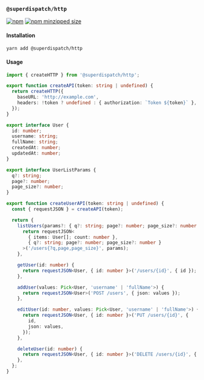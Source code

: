 ### `@superdispatch/http`

[![npm](https://img.shields.io/npm/v/@superdispatch/http)](https://www.npmjs.com/package/@superdispatch/http)
[![npm minzipped size](https://img.shields.io/bundlephobia/minzip/@superdispatch/http.svg)](https://bundlephobia.com/result?p=@superdispatch/http)

#### Installation

```bash
yarn add @superdispatch/http
```

#### Usage

```ts
import { createHTTP } from '@superdispatch/http';

export function createAPI(token: string | undefined) {
  return createHTTP({
    baseURL: 'http://example.com',
    headers: !token ? undefined : { authorization: `Token ${token}` },
  });
}

export interface User {
  id: number;
  username: string;
  fullName: string;
  createdAt: number;
  updatedAt: number;
}

export interface UserListParams {
  q?: string;
  page?: number;
  page_size?: number;
}

export function createUserAPI(token: string | undefined) {
  const { requestJSON } = createAPI(token);

  return {
    listUsers(params?: { q?: string; page?: number; page_size?: number }) {
      return requestJSON<
        { items: User[]; count: number },
        { q?: string; page?: number; page_size?: number }
      >('/users{?q,page,page_size}', params);
    },

    getUser(id: number) {
      return requestJSON<User, { id: number }>('/users/{id}', { id });
    },

    addUser(values: Pick<User, 'username' | 'fullName'>) {
      return requestJSON<User>('POST /users', { json: values });
    },

    editUser(id: number, values: Pick<User, 'username' | 'fullName'>) {
      return requestJSON<User, { id: number }>('PUT /users/{id}', {
        id,
        json: values,
      });
    },

    deleteUser(id: number) {
      return requestJSON<User, { id: number }>('DELETE /users/{id}', { id });
    },
  };
}
```
